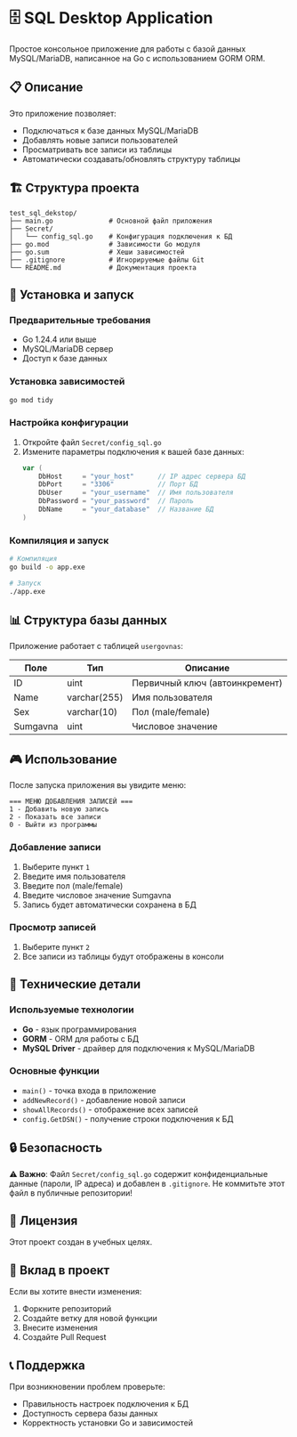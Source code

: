 # 🗄️ SQL Desktop Application

Простое консольное приложение для работы с базой данных MySQL/MariaDB, написанное на Go с использованием GORM ORM.

## 📋 Описание

Это приложение позволяет:
- Подключаться к базе данных MySQL/MariaDB
- Добавлять новые записи пользователей
- Просматривать все записи из таблицы
- Автоматически создавать/обновлять структуру таблицы

## 🏗️ Структура проекта

```
test_sql_dekstop/
├── main.go              # Основной файл приложения
├── Secret/
│   └── config_sql.go    # Конфигурация подключения к БД
├── go.mod               # Зависимости Go модуля
├── go.sum               # Хеши зависимостей
├── .gitignore           # Игнорируемые файлы Git
└── README.md            # Документация проекта
```

## 🚀 Установка и запуск

### Предварительные требования
- Go 1.24.4 или выше
- MySQL/MariaDB сервер
- Доступ к базе данных

### Установка зависимостей
```bash
go mod tidy
```

### Настройка конфигурации
1. Откройте файл `Secret/config_sql.go`
2. Измените параметры подключения к вашей базе данных:
   ```go
   var (
       DbHost     = "your_host"      // IP адрес сервера БД
       DbPort     = "3306"           // Порт БД
       DbUser     = "your_username"  // Имя пользователя
       DbPassword = "your_password"  // Пароль
       DbName     = "your_database"  // Название БД
   )
   ```

### Компиляция и запуск
```bash
# Компиляция
go build -o app.exe

# Запуск
./app.exe
```

## 📊 Структура базы данных

Приложение работает с таблицей `usergovnas`:

| Поле     | Тип        | Описание                    |
|----------|------------|-----------------------------|
| ID       | uint       | Первичный ключ (автоинкремент) |
| Name     | varchar(255)| Имя пользователя            |
| Sex      | varchar(10) | Пол (male/female)           |
| Sumgavna | uint        | Числовое значение           |

## 🎮 Использование

После запуска приложения вы увидите меню:

```
=== МЕНЮ ДОБАВЛЕНИЯ ЗАПИСЕЙ ===
1 - Добавить новую запись
2 - Показать все записи
0 - Выйти из программы
```

### Добавление записи
1. Выберите пункт `1`
2. Введите имя пользователя
3. Введите пол (male/female)
4. Введите числовое значение Sumgavna
5. Запись будет автоматически сохранена в БД

### Просмотр записей
1. Выберите пункт `2`
2. Все записи из таблицы будут отображены в консоли

## 🔧 Технические детали

### Используемые технологии
- **Go** - язык программирования
- **GORM** - ORM для работы с БД
- **MySQL Driver** - драйвер для подключения к MySQL/MariaDB

### Основные функции
- `main()` - точка входа в приложение
- `addNewRecord()` - добавление новой записи
- `showAllRecords()` - отображение всех записей
- `config.GetDSN()` - получение строки подключения к БД

## 🔒 Безопасность

⚠️ **Важно**: Файл `Secret/config_sql.go` содержит конфиденциальные данные (пароли, IP адреса) и добавлен в `.gitignore`. Не коммитьте этот файл в публичные репозитории!

## 📝 Лицензия

Этот проект создан в учебных целях.

## 🤝 Вклад в проект

Если вы хотите внести изменения:
1. Форкните репозиторий
2. Создайте ветку для новой функции
3. Внесите изменения
4. Создайте Pull Request

## 📞 Поддержка

При возникновении проблем проверьте:
- Правильность настроек подключения к БД
- Доступность сервера базы данных
- Корректность установки Go и зависимостей
